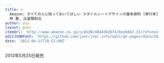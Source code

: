 ```yaml
---
title: >-
  Amazon: すべての人に知っておいてほしい スタイルシートデザインの基本原則 [単行本]: 秋葉秀樹, 安住 光, 坂本亮介, 千貫りこ, 鍋坂理恵,
  林 豊, 比留間和也
author: azu
layout: post
itemUrl: 'http://www.amazon.co.jp/o/ASIN/4844362674/book042-22/ref=nosim'
editJSONPath: 'https://github.com/jser/jser.info/edit/gh-pages/data/2012/04/index.json'
date: '2012-04-11T19:52:00Z'
---
```

2012年5月25日発売
